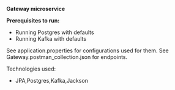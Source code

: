 <b> Gateway microservice </b>

<b>Prerequisites to run:</b> <br>
- Running Postgres with defaults
- Running Kafka with defaults

See application.properties for configurations used for them.
See Gateway.postman_collection.json for endpoints.

Technologies used:
- JPA,Postgres,Kafka,Jackson


